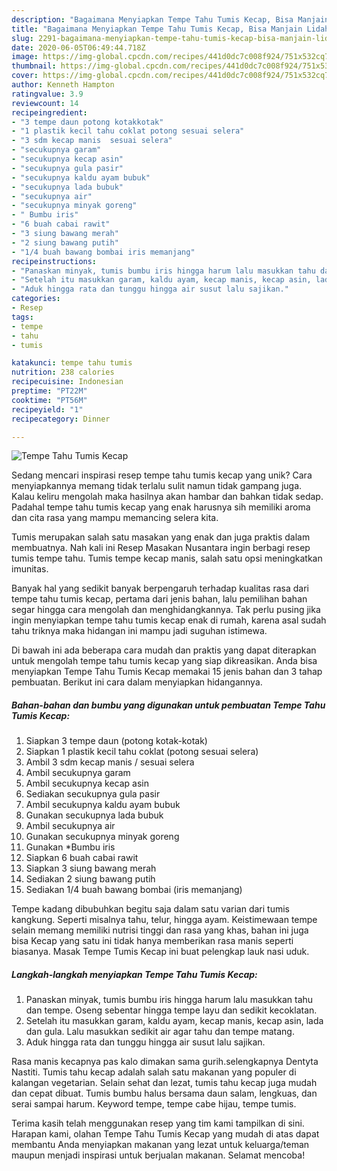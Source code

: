 ```yaml
---
description: "Bagaimana Menyiapkan Tempe Tahu Tumis Kecap, Bisa Manjain Lidah"
title: "Bagaimana Menyiapkan Tempe Tahu Tumis Kecap, Bisa Manjain Lidah"
slug: 2291-bagaimana-menyiapkan-tempe-tahu-tumis-kecap-bisa-manjain-lidah
date: 2020-06-05T06:49:44.718Z
image: https://img-global.cpcdn.com/recipes/441d0dc7c008f924/751x532cq70/tempe-tahu-tumis-kecap-foto-resep-utama.jpg
thumbnail: https://img-global.cpcdn.com/recipes/441d0dc7c008f924/751x532cq70/tempe-tahu-tumis-kecap-foto-resep-utama.jpg
cover: https://img-global.cpcdn.com/recipes/441d0dc7c008f924/751x532cq70/tempe-tahu-tumis-kecap-foto-resep-utama.jpg
author: Kenneth Hampton
ratingvalue: 3.9
reviewcount: 14
recipeingredient:
- "3 tempe daun potong kotakkotak"
- "1 plastik kecil tahu coklat potong sesuai selera"
- "3 sdm kecap manis  sesuai selera"
- "secukupnya garam"
- "secukupnya kecap asin"
- "secukupnya gula pasir"
- "secukupnya kaldu ayam bubuk"
- "secukupnya lada bubuk"
- "secukupnya air"
- "secukupnya minyak goreng"
- " Bumbu iris"
- "6 buah cabai rawit"
- "3 siung bawang merah"
- "2 siung bawang putih"
- "1/4 buah bawang bombai iris memanjang"
recipeinstructions:
- "Panaskan minyak, tumis bumbu iris hingga harum lalu masukkan tahu dan tempe. Oseng sebentar hingga tempe layu dan sedikit kecoklatan."
- "Setelah itu masukkan garam, kaldu ayam, kecap manis, kecap asin, lada dan gula. Lalu masukkan sedikit air agar tahu dan tempe matang."
- "Aduk hingga rata dan tunggu hingga air susut lalu sajikan."
categories:
- Resep
tags:
- tempe
- tahu
- tumis

katakunci: tempe tahu tumis 
nutrition: 238 calories
recipecuisine: Indonesian
preptime: "PT22M"
cooktime: "PT56M"
recipeyield: "1"
recipecategory: Dinner

---
```



![Tempe Tahu Tumis Kecap](https://img-global.cpcdn.com/recipes/441d0dc7c008f924/751x532cq70/tempe-tahu-tumis-kecap-foto-resep-utama.jpg)

Sedang mencari inspirasi resep tempe tahu tumis kecap yang unik? Cara menyiapkannya memang tidak terlalu sulit namun tidak gampang juga. Kalau keliru mengolah maka hasilnya akan hambar dan bahkan tidak sedap. Padahal tempe tahu tumis kecap yang enak harusnya sih memiliki aroma dan cita rasa yang mampu memancing selera kita.

Tumis merupakan salah satu masakan yang enak dan juga praktis dalam membuatnya. Nah kali ini Resep Masakan Nusantara ingin berbagi resep tumis tempe tahu. Tumis tempe kecap manis, salah satu opsi meningkatkan imunitas.

Banyak hal yang sedikit banyak berpengaruh terhadap kualitas rasa dari tempe tahu tumis kecap, pertama dari jenis bahan, lalu pemilihan bahan segar hingga cara mengolah dan menghidangkannya. Tak perlu pusing jika ingin menyiapkan tempe tahu tumis kecap enak di rumah, karena asal sudah tahu triknya maka hidangan ini mampu jadi suguhan istimewa.


Di bawah ini ada beberapa cara mudah dan praktis yang dapat diterapkan untuk mengolah tempe tahu tumis kecap yang siap dikreasikan. Anda bisa menyiapkan Tempe Tahu Tumis Kecap memakai 15 jenis bahan dan 3 tahap pembuatan. Berikut ini cara dalam menyiapkan hidangannya.

<!--inarticleads1-->

##### Bahan-bahan dan bumbu yang digunakan untuk pembuatan Tempe Tahu Tumis Kecap:

1. Siapkan 3 tempe daun (potong kotak-kotak)
1. Siapkan 1 plastik kecil tahu coklat (potong sesuai selera)
1. Ambil 3 sdm kecap manis / sesuai selera
1. Ambil secukupnya garam
1. Ambil secukupnya kecap asin
1. Sediakan secukupnya gula pasir
1. Ambil secukupnya kaldu ayam bubuk
1. Gunakan secukupnya lada bubuk
1. Ambil secukupnya air
1. Gunakan secukupnya minyak goreng
1. Gunakan  *Bumbu iris
1. Siapkan 6 buah cabai rawit
1. Siapkan 3 siung bawang merah
1. Sediakan 2 siung bawang putih
1. Sediakan 1/4 buah bawang bombai (iris memanjang)


Tempe kadang dibubuhkan begitu saja dalam satu varian dari tumis kangkung. Seperti misalnya tahu, telur, hingga ayam. Keistimewaan tempe selain memang memiliki nutrisi tinggi dan rasa yang khas, bahan ini juga bisa Kecap yang satu ini tidak hanya memberikan rasa manis seperti biasanya. Masak Tempe Tumis Kecap ini buat pelengkap lauk nasi uduk. 

<!--inarticleads2-->

##### Langkah-langkah menyiapkan Tempe Tahu Tumis Kecap:

1. Panaskan minyak, tumis bumbu iris hingga harum lalu masukkan tahu dan tempe. Oseng sebentar hingga tempe layu dan sedikit kecoklatan.
1. Setelah itu masukkan garam, kaldu ayam, kecap manis, kecap asin, lada dan gula. Lalu masukkan sedikit air agar tahu dan tempe matang.
1. Aduk hingga rata dan tunggu hingga air susut lalu sajikan.


Rasa manis kecapnya pas kalo dimakan sama gurih.selengkapnya Dentyta Nastiti. Tumis tahu kecap adalah salah satu makanan yang populer di kalangan vegetarian. Selain sehat dan lezat, tumis tahu kecap juga mudah dan cepat dibuat. Tumis bumbu halus bersama daun salam, lengkuas, dan serai sampai harum. Keyword tempe, tempe cabe hijau, tempe tumis. 

Terima kasih telah menggunakan resep yang tim kami tampilkan di sini. Harapan kami, olahan Tempe Tahu Tumis Kecap yang mudah di atas dapat membantu Anda menyiapkan makanan yang lezat untuk keluarga/teman maupun menjadi inspirasi untuk berjualan makanan. Selamat mencoba!
